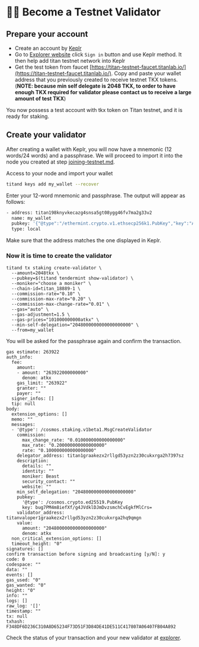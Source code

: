# 👮‍♂️ Become a Testnet Validator

## Prepare your account

* Create an account by [Keplr](https://chrome.google.com/webstore/detail/keplr/dmkamcknogkgcdfhhbddcghachkejeap)
* Go to [Explorer website](https://testnet.tkxscan.io) click `Sign in` button and use Keplr method. It then help add titan testnet network into Keplr
* Get the test token from faucet [https://titan-testnet-faucet.titanlab.io/](https://titan-testnet-faucet.titanlab.io/). Copy and paste your wallet address that you previously created to receive testnet TKX tokens. (**NOTE: because min self delegate is 2048 TKX, to order to have enough TKX required for validator please contact us to receive a large amount of test TKX**)

You now possess a test account with tkx token on Titan testnet, and it is ready for staking.

## Create your validator

After creating a wallet with Keplr, you will now have a mnemonic (12 words/24 words) and a passphrase. We will proceed to import it into the node you created at step [joining-testnet.md](joining-testnet.md "mention").

Access to your node and import your wallet

```sh
titand keys add my_wallet --recover
```

Enter your 12-word mnemonic and passphrase. The output will appear as follows:

```sh
- address: titan198knyvkecazg4snsa5gt08ygg46fv7ma2g33v2
  name: my_wallet
  pubkey: '{"@type":"/ethermint.crypto.v1.ethsecp256k1.PubKey","key":"AkwSg37hZTtEODSYiMR5GGx/KCMHZymmguLKgOWeFCdc"}'
  type: local
```

Make sure that the address matches the one displayed in Keplr.

### Now it is time to create the validator

```
titand tx staking create-validator \
  --amount=2048tkx \
  --pubkey=$(titand tendermint show-validator) \
  --moniker="choose a moniker" \
  --chain-id=titan_18889-1 \
  --commission-rate="0.10" \
  --commission-max-rate="0.20" \
  --commission-max-change-rate="0.01" \
  --gas="auto" \
  --gas-adjustment=1.5 \
  --gas-prices="101000000000atkx" \
  --min-self-delegation="2048000000000000000000" \
  --from=my_wallet
```

You will be asked for the passphrase again and confirm the transaction.

```
gas estimate: 263922
auth_info:
  fee:
    amount:
    - amount: "263922000000000"
      denom: atkx
    gas_limit: "263922"
    granter: ""
    payer: ""
  signer_infos: []
  tip: null
body:
  extension_options: []
  memo: ""
  messages:
  - '@type': /cosmos.staking.v1beta1.MsgCreateValidator
    commission:
      max_change_rate: "0.010000000000000000"
      max_rate: "0.200000000000000000"
      rate: "0.100000000000000000"
    delegator_address: titan1graakezx2rllgd53yzn2z30cukxrga2h7397sz
    description:
      details: ""
      identity: ""
      moniker: Beast
      security_contact: ""
      website: ""
    min_self_delegation: "2048000000000000000000"
    pubkey:
      '@type': /cosmos.crypto.ed25519.PubKey
      key: bug7PM4m8iefXf/g4JVdklDJmDvzsmchCvEgkfMlCrs=
    validator_address: titanvaloper1graakezx2rllgd53yzn2z30cukxrga2hq9qmgn
    value:
      amount: "2048000000000000000000"
      denom: atkx
  non_critical_extension_options: []
  timeout_height: "0"
signatures: []
confirm transaction before signing and broadcasting [y/N]: y
code: 0
codespace: ""
data: ""
events: []
gas_used: "0"
gas_wanted: "0"
height: "0"
info: ""
logs: []
raw_log: '[]'
timestamp: ""
tx: null
txhash: F348DF6D236C310A8D65234F73D51F3D84DE41DE511C417807A06407FB04A892
```

Check the status of your transaction and your new validator at [explorer](https://testnet.tkxscan.io).
